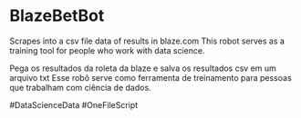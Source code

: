 # BlazeBetBot


Scrapes into a csv file data of results in blaze.com
This robot serves as a training tool for people who work with data science.


Pega os resultados da roleta da blaze e salva os resultados csv em um arquivo txt
Esse robô serve como ferramenta de treinamento para pessoas que trabalham com ciência de dados.

#DataScienceData
#OneFileScript
